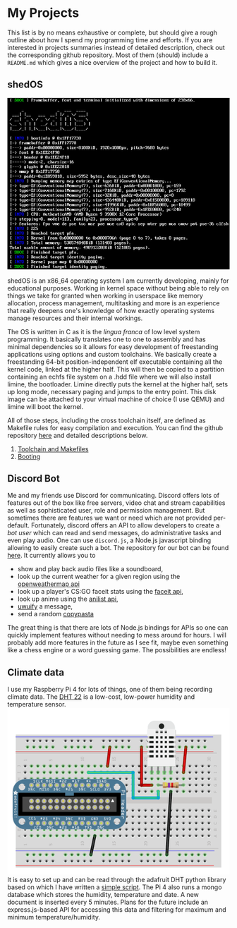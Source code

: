 # My Projects

This list is by no means exhaustive or complete, but should give a rough
outline about how I spend my programming time and efforts. If you are interested
in projects summaries instead of detailed description, check out the corresponding github
repository. Most of them (should) include a `README.md` which gives a nice overview
of the project and how to build it.

## shedOS
![](../res/shedOS.jpg "shedOS")

shedOS is an x86_64 operating system I am currently developing, mainly for educational purposes.
Working in kernel space without being able to rely on things we take for granted when working in userspace
like memory allocation, process management, multitasking and more is an experience that really deepens
one's knowledge of how exactly operating systems manage resources and their internal workings.

The OS is written in C as it is the *lingua franca* of low level system programming. It basically translates
one to one to assembly and has minimal dependencies so it allows for easy development of freestanding
applications using options and custom toolchains. We basically create a freestanding 64-bit position-independent
elf executable containing all the kernel code, linked at the higher half. This will then
be copied to a partition containing an echfs file system on a .hdd file where we will also install limine, the
bootloader. Limine directly puts the kernel at the higher half, sets up long mode, necessary paging and jumps
to the entry point. This disk image can be attached to your virtual machine of choice (I use QEMU) and limine
will boot the kernel.

All of those steps, including the cross toolchain itself, are defined as Makefile rules for easy compilation
and execution. You can find the github repository [here](https://github.com/Baseng0815/shedOS) and detailed
descriptions below.

1. [Toolchain and Makefiles](shedOS_toolchain.html)
2. [Booting](shedOS_booting.html)

## Discord Bot

Me and my friends use Discord for communicating. Discord offers lots of features out of the box like free servers,
video chat and stream capabilities as well as sophisticated user, role and permission management. But sometimes
there are features we want or need which are not provided per-default. Fortunately, discord offers an API to allow
developers to create a *bot user* which can read and send messages, do administrative tasks and even play audio.
One can use `discord.js`, a Node.js javascript binding allowing to easily create such a bot. The repository for our
bot can be found [here](https://github.com/Baseng0815/HelmtraegerBot). It currently allows you to

- show and play back audio files like a soundboard,
- look up the current weather for a given region using the [openweathermap api](https://openweathermap.org/api)
- look up a player's CS:GO faceit stats using the [faceit api](https://developers.faceit.com/),
- look up anime using the [anilist api](https://anilist.gitbook.io/anilist-apiv2-docs/),
- [uwuify](https://www.urbandictionary.com/define.php?term=uwuify) a message,
- send a random [copypasta](https://www.urbandictionary.com/define.php?term=copypasta)

The great thing is that there are lots of Node.js bindings for APIs so one can quickly implement features without
needing to mess around for hours. I will probably add more features in the future as I see fit, maybe even something
like a chess engine or a word guessing game. The possibilities are endless!

## Climate data

I use my Raspberry Pi 4 for lots of things, one of them being recording climate data. The [DHT 22](https://www.adafruit.com/product/385)
is a low-cost, low-power humidity and temperature sensor.
![](../res/dht22_wiring.gif "DHT22 wiring")
It is easy to set up and can be read through the adafruit DHT python library based on which I have written a [simple script](https://github.com/Baseng0815/Climate).
The Pi 4 also runs a mongo database which stores the humidity, temperature and date. A new document is inserted every 5 minutes.
Plans for the future include an express.js-based API for accessing this data and filtering for maximum and minimum temperature/humidity.
